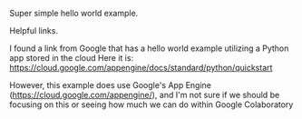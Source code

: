 Super simple hello world example. 

Helpful links. 

I found a link from Google that has a hello world example utilizing a Python app stored in the cloud
Here it is: https://cloud.google.com/appengine/docs/standard/python/quickstart

However, this example does use Google's App Engine (https://cloud.google.com/appengine/), and I'm not sure if we should be focusing on this or seeing how much we can do within Google Colaboratory
